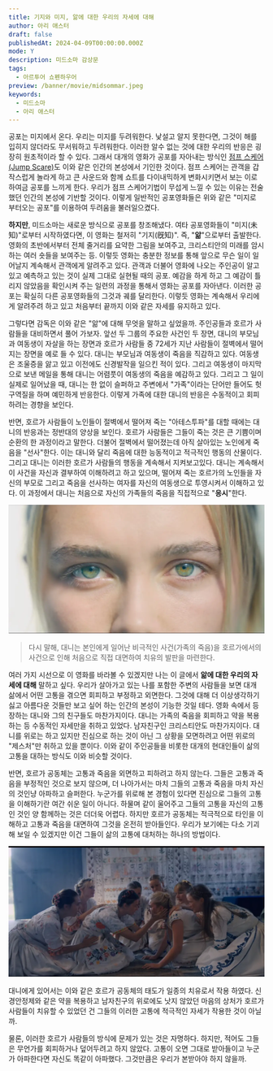 ```yaml
---
title: 기지와 미지, 앎에 대한 우리의 자세에 대해
author: 아리 애스터
draft: false
publishedAt: 2024-04-09T00:00:00.000Z
mode: Y
description: 미드소마 감상문
tags:
  - 아르투어 쇼펜하우어
preview: /banner/movie/midsommar.jpeg
keywords:
  - 미드소마
  - 아리 애스터
---
```


공포는 미지에서 온다. 우리는 미지를 두려워한다. 낯설고 알지 못한다면, 그것이 해를 입히지 않더라도 무서워하고 두려워한다. 이러한 알수 없는 것에 대한 우리의 반응은 굉장히 원초적이라 할 수 있다. 그래서 대개의 영화가 공포를 자아내는 방식인 [점프 스케어(Jump Scare)](https://ko.wikipedia.org/wiki/%EC%A0%90%ED%94%84_%EC%8A%A4%EC%BC%80%EC%96%B4)도 이와 같은 인간의 본성에서 기인한 것이다. 점프 스케어는 관객을 갑작스럽게 놀라게 하고 큰 사운드와 함께 쇼트를 다이내믹하게 변화시키면서 보는 이로 하여금 공포를 느끼게 한다. 우리가 점프 스케어기법이 무섭게 느낄 수 있는 이유는 전술했던 인간의 본성에 기반할 것이다. 이렇게 일반적인 공포영화들은 위와 같은 "미지로 부터오는 공포"를 이용하여 두려움을 불러일으켰다.

**하지만**, 미드소마는 새로운 방식으로 공포를 창조해냈다. 여타 공포영화들이 "미지(未知)"로부터 시작하였다면, 이 영화는 철저히 "기지(旣知)". 즉, "**앎**"으로부터 출발한다. 영화의 초반에서부터 전체 줄거리를 요약한 그림을 보여주고, 크리스티안의 미래를 암시하는 여러 숏들을 보여주는 등. 이렇듯 영화는 충분한 정보를 통해 앞으로 무슨 일이 일어날지 계속해서 관객에게 알려주고 있다. 관객과 더불어 영화에 나오는 주인공이 알고 있고 예측하고 있는 것이 실제 그대로 실현될 때의 공포. 예감을 하게 하고 그 예감이 틀리지 않았음을 확인시켜 주는 일련의 과정을 통해서 영화는 공포를 자아낸다. 이러한 공포는 확실히 다른 공포영화들의 그것과 궤를 달리한다. 이렇듯 영화는 계속해서 우리에게 알려주려 하고 있고 처음부터 끝까지 이와 같은 자세를 유지하고 있다.

그렇다면 감독은 이와 같은 "앎"에 대해 무엇을 말하고 싶었을까. 주인공들과 호르가 사람들을 대비하면서 풀어 가보자. 앞선 두 그룹의 주요한 사건인 두 장면, 대니의 부모님과 여동생이 자살을 하는 장면과 호르가 사람들 중 72세가 지난 사람들이 절벽에서 떨어지는 장면을 예로 들 수 있다. 대니는 부모님과 여동생이 죽음을 직감하고 있다. 여동생은 조울증을 앓고 있고 이전에도 신경발작을 일으킨 적이 있다. 그리고 여동생이 마지막으로 보낸 메일을 통해 대니는 어렴풋이 여동생의 죽음을 예감하고 있다. 그리고 그 일이 실제로 일어났을 때, 대니는 한 없이 슬퍼하고 주변에서 "가족"이라는 단어만 들어도 헛구역질을 하며 예민하게 반응한다. 이렇게 가족에 대한 대니의 반응은 수동적이고 회피하려는 경향을 보인다.

반면, 호르가 사람들이 노인들이 절벽에서 떨어져 죽는 "아테스투파"를 대할 때에는 대니의 반응과는 정반대의 양상을 보인다. 호르가 사람들은 그들이 죽는 것은 큰 기쁨이며 순환의 한 과정이라고 말한다. 더불어 절벽에서 떨어졌는데 아직 살아있는 노인에게 죽음을 "선사"한다. 이는 대니와 달리 죽음에 대한 능동적이고 적극적인 행동의 산물이다. 그리고 대니는 이러한 호르가 사람들의 행동을 계속해서 지켜보고있다. 대니는 계속해서 이 사건을 자신과 결부하여 이해하려고 하고 있으며, 떨어져 죽는 호르가의 노인들을 자신의 부모로 그리고 죽음을 선사하는 여자를 자신의 여동생으로 투영시켜서 이해하고 있다. 이 과정에서 대니는 처음으로 자신의 가족들의 죽음을 직접적으로 "**응시**"한다.

![image](./image.webp)

> 다시 말해, 대니는 본인에게 일어난 비극적인 사건(가족의 죽음)을 호르가에서의 사건으로 인해 처음으로 직접 대면하여 치유의 발판을 마련한다.

여러 가지 시선으로 이 영화를 바라볼 수 있겠지만 나는 이 글에서 **앎에 대한 우리의 자세에 대해** 말하고 싶다. 우리가 살아가고 있는 나를 포함한 주변의 사람들을 보면 대개 삶에서 어떤 고통을 겪으면 회피하고 부정하고 외면한다. 그것에 대해 더 이상생각하기 싫고 아름다운 것들만 보고 싶어 하는 인간의 본성이 기능한 것일 테다. 영화 속에서 등장하는 대니와 그의 친구들도 마찬가지이다. 대니는 가족의 죽음을 회피하고 약을 복용하는 등 수동적인 자세만을 취하고 있었다. 남자친구인 크리스티안도 마찬가지이다. 대니를 위로는 하고 있지만 진심으로 하는 것이 아닌 그 상황을 모면하려고 어떤 위로의 "제스처"만 취하고 있을 뿐이다. 이와 같이 주인공들을 비롯한 대개의 현대인들이 삶의 고통을 대하는 방식도 이와 비슷할 것이다.

반면, 호르가 공동체는 고통과 죽음을 외면하고 피하려고 하지 않는다. 그들은 고통과 죽음을 부정적인 것으로 보지 않으며, 더 나아가서는 마치 그들의 고통과 죽음을 마치 자신의 것인냥 아파하고 슬퍼한다. 누군가를 위로해 본 경험이 있다면 진심으로 그들의 고통을 이해하기란 여간 쉬운 일이 아니다. 하물며 같이 울어주고 그들의 고통을 자신의 고통인 것인 양 함께하는 것은 더더욱 어렵다. 하지만 호르가 공동체는 적극적으로 타인을 이해하고 고통과 죽음을 대면하여 그것을 온전히 받아들인다. 우리가 보기에는 다소 기괴해 보일 수 있겠지만 이건 그들이 삶의 고통에 대처하는 하나의 방법이다.

![image2](./image2.webp)

대니에게 있어서는 이와 같은 호르가 공동체의 태도가 일종의 치유로서 작용 하였다. 신경안정제와 같은 약을 복용하고 남자친구의 위로에도 낫지 않았던 마음의 상처가 호르가 사람들이 치유할 수 있었던 건 그들의 이러한 고통에 적극적인 자세가 작용한 것이 아닐까.

물론, 이러한 호르가 사람들의 방식에 문제가 있는 것은 자명하다. 하지만, 적어도 그들은 무언가를 회피하거나 덮어두려고 하지 않았다. 고통이 오면 그대로 받아들이고 누군가 아파한다면 자신도 똑같이 아파했다. 그것만큼은 우리가 본받아야 하지 않을까.
